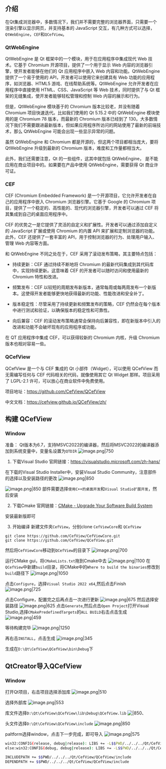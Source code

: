 ## 介绍
在Qt集成浏览器中，多数情况下，我们并不需要完整的浏览器界面，只需要一个渲染引擎以显示网页，并支持基本的 JavaScript 交互，有几种方式可以选择，`QtWebEngine`，`CEF`和`QCefView`。

### QtWebEngine
QtWebEngine 是 Qt 框架中的一个模块，用于在应用程序中集成现代 Web 技术。它基于 Chromium 开源项目，提供了一个用于显示 Web 内容的浏览器引擎，使开发者能够在他们的 Qt 应用程序中嵌入 Web 内容和功能。QtWebEngine 提供了一个易于使用的 API，开发者可以使用它来创建具有 Web 功能的应用程序，如浏览器、HTML5 游戏、在线帮助系统等。QtWebEngine 允许开发者在应用程序中直接使用 HTML、CSS、JavaScript 等 Web 技术，同时提供了与 Qt 框架的无缝集成，使开发者能够轻松管理和控制 Web 内容的展示和行为。

但是，QtWebEngine 模块基于的 Chromium 版本比较老，并没有随着 Chromium 项目快速迭代。比如我们使用的 Qt 5.15.2 中的 QtWebEngine 模块使用的是 Chromium 78 版本，而最新的 Chromium 版本已经到了 130。大多数情况下我们不需要跟进最新版本，但如果应用程序所访问的网站使用了最新的前端技术，那么 QtWebEngine 可能会出现一些显示异常的问题。

虽然 QtWebEngine 和 Chromium 都是开源的，但这两个项目都相当庞大，要将 QtWebEngine 升级到最新的 Chromium 版本，难度和工作量都相当大。

此外，我们还需要注意，Qt 的一些组件，这其中就包括 QtWebEngine， 是不能应用在商业项目中的。如果要在产品中使用 QtWebEngine，需要获得 Qt 商业许可证。

### CEF
CEF (Chromium Embedded Framework) 是一个开源项目，它允许开发者在自己的应用程序中嵌入 Chromium 浏览器引擎。它基于 Google 的 Chromium 项目，提供了一个稳定的、高性能的、现代的浏览器引擎，开发者可以通过 CEF 将其集成到自己的桌面应用程序中。

CEF 的优势之一是它提供了灵活的自定义和扩展性。开发者可以通过添加自定义的 JavaScript 扩展或使用 Chromium 的内置 API 来扩展和定制浏览器的功能。此外，CEF 还提供了一套丰富的 API，用于控制浏览器的行为、处理用户输入、管理 Web 内容等方面。

和 QtWebEngine 不同之处在于，CEF 采用了滚动发布策略，其主要特点包括：

- 持续更新：CEF 通过持续不断地将 Chromium 的最新代码集成到其代码库中，实现持续更新。这意味着 CEF 的开发者可以随时访问和使用最新的 Chromium 特性和改进。
    
- 频繁发布：CEF 以较短的周期发布新版本，通常每周或每两周发布一个新版本。这使得开发者能够更快地获得最新的功能、性能改进和安全补丁。
    
- 版本稳定性：尽管采用了持续更新和频繁发布的策略，CEF 仍然会在每个版本中进行测试和验证，以确保版本的稳定性和可靠性。
    
- 向后兼容：CEF 的滚动发布策略通常会保持向后兼容性，即在新版本中引入的改进和功能不会破坏现有的应用程序或功能。
    

在 QT 应用程序中集成 CEF，可以获得较新的 Chromium 内核，升级 Chromium 版本也相对容易一些。

### QCefView
QCefView 是一个与 CEF 集成的 Qt 小部件（Widget），可以使用 QCefView 而无需编写任何与 CEF 代码相关的代码，就像使用其它 Qt Widget 那样。项目采用了 LGPL-2.1 许可，可以放心在商业软件中免费使用。

项目地址：https://github.com/CefView/QCefView

中文文档：https://cefview.github.io/QCefView/zh/

## 构建 QCefView

### Window

准备：
Qt版本为6.7，支持MSVC2022的编译器，然后将MSVC2022的编译器添加到系统变量中，变量名设置为`QTDIR`
![image.png|750](https://cdn.jsdelivr.net/gh/xuezhaorong/Picgo//Source/fix-dir/picgo/picgo-clipboard-images/2024/11/19/14-29-21-546126931f3acf56e2b236507a5ee88a-20241119142921-d64a81.png)


1. 下载Visual Studio
官网链接：https://visualstudio.microsoft.com/zh-hans/

在下载的Visual Studio Installer中，安装Visual Studio Community，注意部件的选择以及安装路径的更改
![image.png|850](https://cdn.jsdelivr.net/gh/xuezhaorong/Picgo//Source/fix-dir/picgo/picgo-clipboard-images/2024/11/19/14-23-17-f9d2961e5cc43a8ae26131adcb6717f0-20241119142316-516e27.png)

![image.png|850](https://cdn.jsdelivr.net/gh/xuezhaorong/Picgo//Source/fix-dir/picgo/picgo-clipboard-images/2024/11/19/14-23-35-2588bcd1d8c0cf363f35826af92b5313-20241119142334-0617a7.png)
部件需要选择`使用C++的桌面开发`和`Visual Studio扩展开发`，然后安装

2. 下载Cmake
官网链接：[CMake - Upgrade Your Software Build System](https://cmake.org/)

安装最新版即可

3. 开始编译
新建文件夹`CefView`，分别clone `CefViewCore`和 `QCefView`
```make
git clone https://github.com/CefView/CefViewCore.git
git clone https://github.com/CefView/QCefView.git
```
然后将`CefViewCore`移动到`QCefView`的目录下
![image.png|700](https://cdn.jsdelivr.net/gh/xuezhaorong/Picgo//Source/fix-dir/picgo/picgo-clipboard-images/2024/11/19/14-30-46-fb79dddac24161976a76ff0a8b42fb21-20241119143046-3d85de.png)


运行CMake gui，将`CMakeLists.txt`拖到Cmake中去
![image.png|1100](https://cdn.jsdelivr.net/gh/xuezhaorong/Picgo//Source/fix-dir/picgo/picgo-clipboard-images/2024/11/19/14-31-34-c7159c619dcc5914e89aed903097cd40-20241119143133-ad86e4.png)
在`QCefView`中新建`build`目录，将CMake中的`Where to build the binaries`修改到`build`路径下
![image.png|1050](https://cdn.jsdelivr.net/gh/xuezhaorong/Picgo//Source/fix-dir/picgo/picgo-clipboard-images/2024/11/19/14-34-18-cbdaf173c8d8492bedd5eb74579e2b40-20241119143417-6aab27.png)

点击`Configure`，选择`Visual Studio 2022 x64`,然后点击Finish
![image.png|725](https://cdn.jsdelivr.net/gh/xuezhaorong/Picgo//Source/fix-dir/picgo/picgo-clipboard-images/2024/11/19/14-36-21-2640712b75b103ec748461d1368614ac-20241119143620-3e1da2.png)

点击Configure，配置完之后再点击一次进行更新
![image.png|675](https://cdn.jsdelivr.net/gh/xuezhaorong/Picgo//Source/fix-dir/picgo/picgo-clipboard-images/2024/11/19/14-41-44-9000c352bb7fc466fb42b4968b9836ff-20241119144143-e0e6ed.png)
然后选择安装路径
![image.png|625](https://cdn.jsdelivr.net/gh/xuezhaorong/Picgo//Source/fix-dir/picgo/picgo-clipboard-images/2024/11/19/14-43-14-28e5b8caea2c6301062fb2ab04a5c938-20241119144313-74a14e.png)
点击`Generate`,然后点击`Open Project`打开Visual Studio,选择`CMakePredefinedTargets`的`ALL BUILD`右击点击生成
![image.png|459](https://cdn.jsdelivr.net/gh/xuezhaorong/Picgo//Source/fix-dir/picgo/picgo-clipboard-images/2024/11/19/14-44-24-3ef6fe9c67634716551a2573189d02fc-20241119144424-84bf90.png)

等待构建完毕
![image.png|1250](https://cdn.jsdelivr.net/gh/xuezhaorong/Picgo//Source/fix-dir/picgo/picgo-clipboard-images/2024/11/19/14-47-44-a59679ce3d2d693eb0b84e6fc8bcdda3-20241119144743-53d759.png)

再右击`INSTALL`，点击生成
![image.png|345](https://cdn.jsdelivr.net/gh/xuezhaorong/Picgo//Source/fix-dir/picgo/picgo-clipboard-images/2024/11/19/14-48-34-442caa9e28b7ca6f1b9189485e8f75c6-20241119144833-59d0c5.png)

生成在`D:\Qt\CefView\QCefView\bin\Debug`下



## QtCreator导入QCefView
### Window
打开Qt项目，右击项目选择添加库
![image.png|510](https://cdn.jsdelivr.net/gh/xuezhaorong/Picgo//Source/fix-dir/picgo/picgo-clipboard-images/2024/11/19/14-51-29-2d85a893dce88b83d2e0df8657617c3f-20241119145128-021a8d.png)

选择外部库
![image.png|553](https://cdn.jsdelivr.net/gh/xuezhaorong/Picgo//Source/fix-dir/picgo/picgo-clipboard-images/2024/11/19/14-51-53-4473acecacf869249a3c50694feb8f0b-20241119145152-4636d6.png)

库文件选择`D:\Qt\CefView\QCefView\lib\Debug\QCefView.lib`
![|850](https://cdn.jsdelivr.net/gh/xuezhaorong/Picgo//Source/fix-dir/picgo/picgo-clipboard-images/2024/11/19/14-53-40-5b1e9b1b55654bc108270fb8279a4f56-20241119145339-50ebaf.png)、

头文件选择`D:\Qt\CefView\QCefView\include`
![image.png|850](https://cdn.jsdelivr.net/gh/xuezhaorong/Picgo//Source/fix-dir/picgo/picgo-clipboard-images/2024/11/19/14-54-44-37048fd5d68da819c00f19df74033c38-20241119145444-6d107e.png)

paltform选择window，点击下一步完成，即可导入
![image.png|575](https://cdn.jsdelivr.net/gh/xuezhaorong/Picgo//Source/fix-dir/picgo/picgo-clipboard-images/2024/11/19/14-55-53-2aa92a752e0521c713a8e6c743a42255-20241119145553-c3ea8e.png)

```bash
win32:CONFIG(release, debug|release): LIBS += -L$$PWD/../../../Qt/CefView/QCefView/lib/release/ -lQCefView
else:win32:CONFIG(debug, debug|release): LIBS += -L$$PWD/../../../Qt/CefView/QCefView/lib/debug/ -lQCefView

INCLUDEPATH += $$PWD/../../../Qt/CefView/QCefView/include
DEPENDPATH += $$PWD/../../../Qt/CefView/QCefView/include
```

